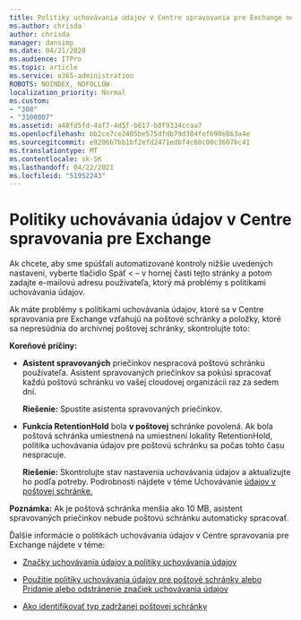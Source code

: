```yaml
---
title: Politiky uchovávania údajov v Centre spravovania pre Exchange nefungujú
ms.author: chrisda
author: chrisda
manager: dansimp
ms.date: 04/21/2020
ms.audience: ITPro
ms.topic: article
ms.service: o365-administration
ROBOTS: NOINDEX, NOFOLLOW
localization_priority: Normal
ms.custom:
- "308"
- "3100007"
ms.assetid: a48fd5fd-4af7-4d5f-b617-b0f9334ccaa7
ms.openlocfilehash: bb2ce7ce2405be575dfdb79d304fef690e863a4e
ms.sourcegitcommit: e9206b7bb1bf2efd2471edbf4c60c00c3607bc41
ms.translationtype: MT
ms.contentlocale: sk-SK
ms.lasthandoff: 04/22/2021
ms.locfileid: "51952243"
---
```

# <a name="retention-policies-in-exchange-admin-center"></a>Politiky uchovávania údajov v Centre spravovania pre Exchange

Ak chcete, aby sme spúšťali automatizované kontroly nižšie uvedených nastavení, vyberte tlačidlo Späť < – v hornej časti tejto stránky a potom zadajte e-mailovú adresu používateľa, ktorý má problémy s politikami uchovávania údajov.

Ak máte problémy s politikami uchovávania údajov, ktoré sa v Centre spravovania pre Exchange vzťahujú na poštové schránky a položky, ktoré sa nepresúdnia do archívnej poštovej schránky, skontrolujte toto:

**Koreňové príčiny:**

- **Asistent spravovaných** priečinkov nespracová poštovú schránku používateľa. Asistent spravovaných priečinkov sa pokúsi spracovať každú poštovú schránku vo vašej cloudovej organizácii raz za sedem dní.

  **Riešenie:** Spustite asistenta spravovaných priečinkov.

- **Funkcia RetentionHold** bola **v poštovej** schránke povolená. Ak bola poštová schránka umiestnená na umiestnení lokality RetentionHold, politika uchovávania údajov pre poštovú schránku sa počas tohto času nespracuje.

  **Riešenie:** Skontrolujte stav nastavenia uchovávania údajov a aktualizujte ho podľa potreby. Podrobnosti nájdete v téme Uchovávanie [údajov v poštovej schránke.](https://docs.microsoft.com/exchange/security-and-compliance/messaging-records-management/mailbox-retention-hold)
 
**Poznámka:** Ak je poštová schránka menšia ako 10 MB, asistent spravovaných priečinkov nebude poštovú schránku automaticky spracovať.
 
Ďalšie informácie o politikách uchovávania údajov v Centre spravovania pre Exchange nájdete v téme:

- [Značky uchovávania údajov a politiky uchovávania údajov](https://docs.microsoft.com/exchange/security-and-compliance/messaging-records-management/retention-tags-and-policies)

- [Použitie politiky uchovávania údajov pre poštové schránky alebo](https://docs.microsoft.com/exchange/security-and-compliance/messaging-records-management/apply-retention-policy) [Pridanie alebo odstránenie značiek uchovávania údajov](https://docs.microsoft.com/exchange/security-and-compliance/messaging-records-management/add-or-remove-retention-tags)

- [Ako identifikovať typ zadržanej poštovej schránky](https://docs.microsoft.com/microsoft-365/compliance/identify-a-hold-on-an-exchange-online-mailbox)
